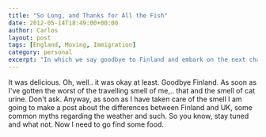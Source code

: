 ```yaml
---
title: "So Long, and Thanks for All the Fish"
date: 2012-05-14T18:49:00+00:00
author: Carlos
layout: post
tags: [England, Moving, Immigration]
category: personal
excerpt: "In which we say goodbye to Finland and embark on the next chapter of our lives."
---
```

It was delicious. Oh, well.. it was okay at least. Goodbye Finland. As soon as I've gotten the worst of the travelling smell of me,.. that and the smell of cat urine. Don't ask. Anyway, as soon as I have taken care of the smell I am going to make a post about the differences between Finland and UK, some common myths regarding the weather and such. So you know, stay tuned and what not. Now I need to go find some food.